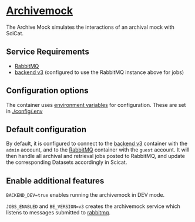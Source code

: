 # [Archivemock](https://github.com/SwissOpenEM/ScicatArchiveMock)

The Archive Mock simulates the interactions of an archival mock with SciCat.

## Service Requirements

- [RabbitMQ](../../../rabbitmq/)
- [backend v3](../../) (configured to use the RabbitMQ instance above for jobs)

## Configuration options

The container uses
[environment variables](https://github.com/SwissOpenEM/ScicatArchiveMock?tab=readme-ov-file#utility-scripts) for
configuration. These are set in [./config/.env](./config/.env)

## Default configuration

By default, it is configured to connect to the [backend v3](../../) container with the `admin` account, and to the
[RabbitMQ](../../../rabbitmq/) container with the `guest` account. It will then handle all archival and retrieval jobs
posted to RabbitMQ, and update the corresponding Datasets accordingly in Scicat.

## Enable additional features

`BACKEND_DEV=true` enables running the archivemock in DEV mode.

`JOBS_ENABLED` and `BE_VERSION=v3` creates the archivemock service which listens to messages submitted to [rabbitmq](../../../rabbitmq/).
